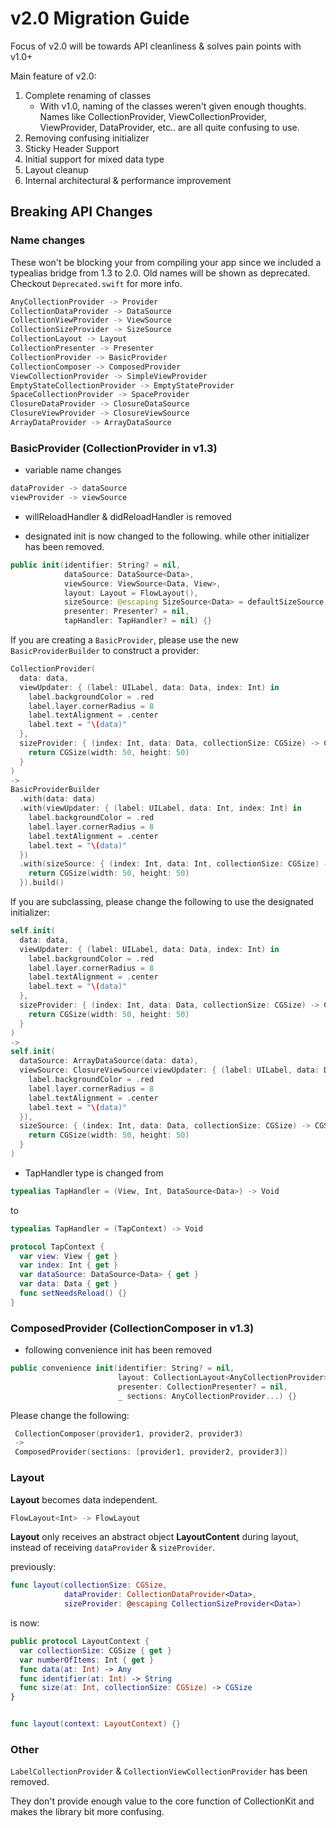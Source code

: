 #  v2.0 Migration Guide

Focus of v2.0 will be towards API cleanliness & solves pain points with v1.0+

Main feature of v2.0:
1. Complete renaming of classes
    * With v1.0, naming of the classes weren't given enough thoughts. Names like CollectionProvider, ViewCollectionProvider, ViewProvider, DataProvider, etc.. are all quite confusing to use.
1. Removing confusing initializer
1. Sticky Header Support
1. Initial support for mixed data type
1. Layout cleanup
1. Internal architectural & performance improvement

## Breaking API Changes

### Name changes

These won't be blocking your from compiling your app since we included a typealias bridge from 1.3 to 2.0. Old names will be shown as deprecated. Checkout `Deprecated.swift` for more info.

```swift
AnyCollectionProvider -> Provider
CollectionDataProvider -> DataSource
CollectionViewProvider -> ViewSource
CollectionSizeProvider -> SizeSource
CollectionLayout -> Layout
CollectionPresenter -> Presenter
CollectionProvider -> BasicProvider
CollectionComposer -> ComposedProvider
ViewCollectionProvider -> SimpleViewProvider
EmptyStateCollectionProvider -> EmptyStateProvider
SpaceCollectionProvider -> SpaceProvider
ClosureDataProvider -> ClosureDataSource
ClosureViewProvider -> ClosureViewSource
ArrayDataProvider -> ArrayDataSource
```

### BasicProvider (CollectionProvider in v1.3)

* variable name changes
```swift
dataProvider -> dataSource
viewProvider -> viewSource
```

* willReloadHandler & didReloadHandler is removed

* designated init is now changed to the following. while other initializer has been removed.
```swift
public init(identifier: String? = nil,
            dataSource: DataSource<Data>,
            viewSource: ViewSource<Data, View>,
            layout: Layout = FlowLayout(),
            sizeSource: @escaping SizeSource<Data> = defaultSizeSource,
            presenter: Presenter? = nil,
            tapHandler: TapHandler? = nil) {}
```

If you are creating a `BasicProvider`, please use the new `BasicProviderBuilder` to construct a provider:

```swift
CollectionProvider(
  data: data,
  viewUpdater: { (label: UILabel, data: Data, index: Int) in
    label.backgroundColor = .red
    label.layer.cornerRadius = 8
    label.textAlignment = .center
    label.text = "\(data)"
  },
  sizeProvider: { (index: Int, data: Data, collectionSize: CGSize) -> CGSize in
    return CGSize(width: 50, height: 50)
  }
)
->
BasicProviderBuilder
  .with(data: data)
  .with(viewUpdater: { (label: UILabel, data: Int, index: Int) in
    label.backgroundColor = .red
    label.layer.cornerRadius = 8
    label.textAlignment = .center
    label.text = "\(data)"
  })
  .with(sizeSource: { (index: Int, data: Int, collectionSize: CGSize) -> CGSize in
    return CGSize(width: 50, height: 50)
  }).build()
```

If you are subclassing, please change the following to use the designated initializer:
```swift
self.init(
  data: data,
  viewUpdater: { (label: UILabel, data: Data, index: Int) in
    label.backgroundColor = .red
    label.layer.cornerRadius = 8
    label.textAlignment = .center
    label.text = "\(data)"
  },
  sizeProvider: { (index: Int, data: Data, collectionSize: CGSize) -> CGSize in
    return CGSize(width: 50, height: 50)
  }
)
->
self.init(
  dataSource: ArrayDataSource(data: data),
  viewSource: ClosureViewSource(viewUpdater: { (label: UILabel, data: Data, index: Int) in
    label.backgroundColor = .red
    label.layer.cornerRadius = 8
    label.textAlignment = .center
    label.text = "\(data)"
  }),
  sizeSource: { (index: Int, data: Data, collectionSize: CGSize) -> CGSize in
    return CGSize(width: 50, height: 50)
  }
)
```

* TapHandler type is changed from
```swift
typealias TapHandler = (View, Int, DataSource<Data>) -> Void
```

to
```swift
typealias TapHandler = (TapContext) -> Void

protocol TapContext {
  var view: View { get }
  var index: Int { get }
  var dataSource: DataSource<Data> { get }
  var data: Data { get }
  func setNeedsReload() {}
}
```

### ComposedProvider (CollectionComposer in v1.3)

* following convenience init has been removed

```swift
public convenience init(identifier: String? = nil,
                        layout: CollectionLayout<AnyCollectionProvider> = FlowLayout(),
                        presenter: CollectionPresenter? = nil,
                        _ sections: AnyCollectionProvider...) {}
```

Please change the following:
```swift
 CollectionComposer(provider1, provider2, provider3)
 ->
 ComposedProvider(sections: [provider1, provider2, provider3])
```

### Layout

**Layout** becomes data independent.

```swift
FlowLayout<Int> -> FlowLayout
```

**Layout** only receives an abstract object **LayoutContent** during layout, instead of receiving `dataProvider` & `sizeProvider`.

previously:
```swift
func layout(collectionSize: CGSize,
            dataProvider: CollectionDataProvider<Data>,
            sizeProvider: @escaping CollectionSizeProvider<Data>)
```

is now:
```swift
public protocol LayoutContext {
  var collectionSize: CGSize { get }
  var numberOfItems: Int { get }
  func data(at: Int) -> Any
  func identifier(at: Int) -> String
  func size(at: Int, collectionSize: CGSize) -> CGSize
}


func layout(context: LayoutContext) {}
```

### Other

`LabelCollectionProvider` & `CollectionViewCollectionProvider` has been removed.

They don't provide enough value to the core function of CollectionKit and makes the library bit more confusing.

